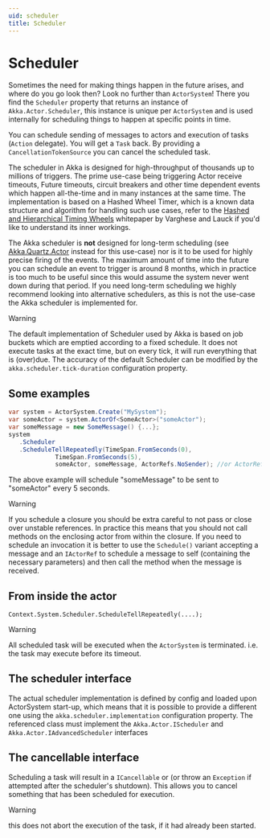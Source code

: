 ```yaml
---
uid: scheduler
title: Scheduler
---
```

# Scheduler

Sometimes the need for making things happen in the future arises, and where do
you go look then?  Look no further than `ActorSystem`! There you find the
`Scheduler` property that returns an instance of `Akka.Actor.Scheduler`,
this instance is unique per `ActorSystem` and is used internally for scheduling
things to happen at specific points in time.

You can schedule sending of messages to actors and execution of tasks
(`Action` delegate). You will get a `Task` back. By providing a
`CancellationTokenSource` you can cancel the scheduled task.

The scheduler in Akka is designed for high-throughput of thousands up to millions of triggers. The prime use-case being triggering Actor receive timeouts, Future timeouts, circuit breakers and other time dependent events which happen all-the-time and in many instances at the same time. The implementation is based on a Hashed Wheel Timer, which is a known data structure and algorithm for handling such use cases, refer to the [Hashed and Hierarchical Timing Wheels](http://www.cs.columbia.edu/~nahum/w6998/papers/sosp87-timing-wheels.pdf) whitepaper by Varghese and Lauck if you'd like to understand its inner workings.

The Akka scheduler is **not** designed for long-term scheduling (see [Akka.Quartz.Actor](https://github.com/akkadotnet/Akka.Quartz.Actor) instead for this use-case) nor is it to be used for highly precise firing of the events. The maximum amount of time into the future you can schedule an event to trigger is around 8 months, which in practice is too much to be useful since this would assume the system never went down during that period. If you need long-term scheduling we highly recommend looking into alternative schedulers, as this is not the use-case the Akka scheduler is implemented for.

> [!WARNING]
> The default implementation of Scheduler used by Akka is based on job buckets which are emptied according to a fixed schedule. It does not execute tasks at the exact time, but on every tick, it will run everything that is (over)due. The accuracy of the default Scheduler can be modified by the `akka.scheduler.tick-duration` configuration property.

## Some examples

```csharp
var system = ActorSystem.Create("MySystem");
var someActor = system.ActorOf<SomeActor>("someActor");
var someMessage = new SomeMessage() {...};
system
   .Scheduler
   .ScheduleTellRepeatedly(TimeSpan.FromSeconds(0),
             TimeSpan.FromSeconds(5),
             someActor, someMessage, ActorRefs.NoSender); //or ActorRefs.Nobody or something else
```

The above example will schedule "someMessage" to be sent to "someActor"
every 5 seconds.

> [!WARNING]
> If you schedule a closure you should be extra careful to not pass or close over
unstable references. In practice this means that you should not call methods on
the enclosing actor from within the closure. If you need to schedule an
invocation it is better to use the `Schedule()` variant accepting a message
and an `IActorRef` to schedule a message to self (containing the necessary
parameters) and then call the method when the message is received.

## From inside the actor

```
Context.System.Scheduler.ScheduleTellRepeatedly(....);
```
> [!WARNING]
> All scheduled task will be executed when the `ActorSystem` is terminated. i.e. the task may execute before its timeout.

## The scheduler interface
The actual scheduler implementation is defined by config and loaded upon ActorSystem start-up, which means that it is possible to provide a different one using the `akka.scheduler.implementation` configuration property. The referenced class must implement the `Akka.Actor.IScheduler` and `Akka.Actor.IAdvancedScheduler` interfaces

## The cancellable interface

Scheduling a task will result in a `ICancellable` or (or throw an `Exception` if attempted after the scheduler's shutdown). This allows you to cancel something that has been scheduled for execution.

> [!WARNING]
> this does not abort the execution of the task, if it had already been started.
